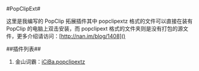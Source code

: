 #PopClipExt#

这里是我编写的 PopClip 拓展插件其中 popclipextz 格式的文件可以直接在装有 PopClip 的电脑上双击安装，而 popclipext 格式的文件夹则是没有打包的源文件，更多介绍请访问：[http://nan.im/blog/1408]()

##插件列表##

1. 金山词霸：[iCiBa.popclipextz](iCiBa.popclipextz)


